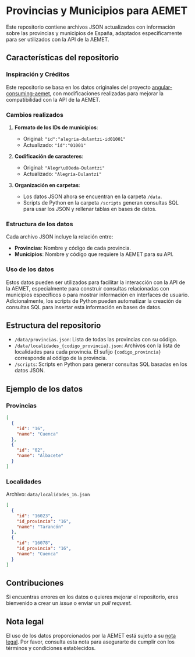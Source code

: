 # Provincias y Municipios para AEMET

Este repositorio contiene archivos JSON actualizados con información sobre las provincias y municipios de España, adaptados específicamente para ser utilizados con la API de la AEMET.

## Características del repositorio

### Inspiración y Créditos

Este repositorio se basa en los datos originales del proyecto [angular-consuming-aemet](https://github.com/ivanalbizu/angular-consuming-aemet), con modificaciones realizadas para mejorar la compatibilidad con la API de la AEMET.

### Cambios realizados

1. **Formato de los IDs de municipios**:

   - Original: `"id":"alegria-dulantzi-id01001"`
   - Actualizado: `"id":"01001"`

2. **Codificación de caracteres**:

   - Original: `"Alegr\u00eda-Dulantzi"`
   - Actualizado: `"Alegría-Dulantzi"`

3. **Organización en carpetas**:

   - Los datos JSON ahora se encuentran en la carpeta `/data`.
   - Scripts de Python en la carpeta `/scripts` generan consultas SQL para usar los JSON y rellenar tablas en bases de datos.

### Estructura de los datos

Cada archivo JSON incluye la relación entre:

- **Provincias**: Nombre y código de cada provincia.
- **Municipios**: Nombre y código que requiere la AEMET para su API.

### Uso de los datos

Estos datos pueden ser utilizados para facilitar la interacción con la API de la AEMET, especialmente para construir consultas relacionadas con municipios específicos o para mostrar información en interfaces de usuario. Adicionalmente, los scripts de Python pueden automatizar la creación de consultas SQL para insertar esta información en bases de datos.

## Estructura del repositorio

- `/data/provincias.json`: Lista de todas las provincias con su código.
- `/data/localidades_{codigo_provincia}.json`: Archivos con la lista de localidades para cada provincia. El sufijo `{codigo_provincia}` corresponde al código de la provincia.
- `/scripts`: Scripts en Python para generar consultas SQL basadas en los datos JSON.

## Ejemplo de los datos

### Provincias

```json
[
  {
    "id": "16",
    "name": "Cuenca"
  },
  {
    "id": "02",
    "name": "Albacete"
  }
]
```

### Localidades

Archivo: `data/localidades_16.json`

```json
[
  {
    "id": "16023",
    "id_provincia": "16",
    "name": "Tarancón"
  },
  {
    "id": "16078",
    "id_provincia": "16",
    "name": "Cuenca"
  }
]
```

## Contribuciones

Si encuentras errores en los datos o quieres mejorar el repositorio, eres bienvenido a crear un _issue_ o enviar un _pull request_.

## Nota legal

El uso de los datos proporcionados por la AEMET está sujeto a su [nota legal](https://www.aemet.es/es/nota_legal). Por favor, consulta esta nota para asegurarte de cumplir con los términos y condiciones establecidos.
